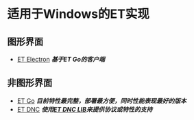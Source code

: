 # 适用于Windows的ET实现

## 图形界面

- [ET Electron](https://github.com/konnyakuxzy/et-electron) ***基于ET Go的客户端***

## 非图形界面

- [ET Go](https://github.com/eaglexiang/eagle.tunnel.go) ***目前特性最完整，部署最方便，同时性能表现最好的版本***
- [ET DNC](https://github.com/eaglexiang/eagle.tunnel.dotnet.core) ***使用[ET DNC LIB](https://github.com/eaglexiang/eagle.tunnel.dotnet.core.lib)来提供协议或特性的支持***
